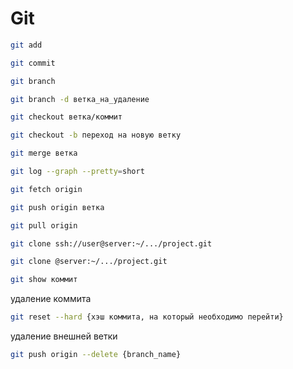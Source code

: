 # Git

```bash
git add
```

```bash
git commit
```

```bash
git branch
```

```bash
git branch -d ветка_на_удаление
```

```bash
git checkout ветка/коммит
```

```bash
git checkout -b переход на новую ветку
```

```bash
git merge ветка
```

```bash
git log --graph --pretty=short
```

```bash
git fetch origin
```

```bash
git push origin ветка
```

```bash
git pull origin
```

```bash
git clone ssh://user@server:~/.../project.git
```

```bash
git clone @server:~/.../project.git
```

```bash
git show коммит
```

удаление коммита

```bash
git reset --hard {хэш коммита, на который необходимо перейти}
```

удаление внешней ветки

```bash
git push origin --delete {branch_name}
```

